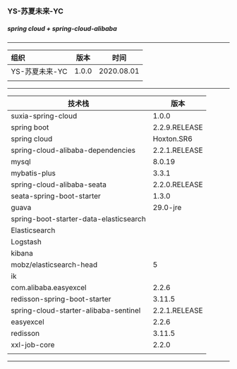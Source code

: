### YS-苏夏未来-YC
##### spring cloud + spring-cloud-alibaba

------

| 组织           | 版本  | 时间       |
| :------------- | ----- | ---------- |
| YS-苏夏未来-YC | 1.0.0 | 2020.08.01 |
|                |       |            |

------



| 技术栈                                 | 版本          |
| -------------------------------------- | ------------- |
| suxia-spring-cloud                     | 1.0.0         |
| spring boot                            | 2.2.9.RELEASE |
| spring cloud                           | Hoxton.SR6    |
| spring-cloud-alibaba-dependencies      | 2.2.1.RELEASE |
| mysql                                  | 8.0.19        |
| mybatis-plus                           | 3.3.1         |
| spring-cloud-alibaba-seata             | 2.2.0.RELEASE |
| seata-spring-boot-starter              | 1.3.0         |
| guava                                  | 29.0-jre      |
| spring-boot-starter-data-elasticsearch |               |
| Elasticsearch                          |               |
| Logstash                               |               |
| kibana                                 |               |
| mobz/elasticsearch-head                | 5             |
| ik                                     |               |
| com.alibaba.easyexcel                  | 2.2.6         |
| redisson-spring-boot-starter           | 3.11.5        |
| spring-cloud-starter-alibaba-sentinel  | 2.2.1.RELEASE |
| easyexcel                              | 2.2.6         |
| redisson                               | 3.11.5        |
| xxl-job-core                           | 2.2.0         |
|                                        |               |

------

